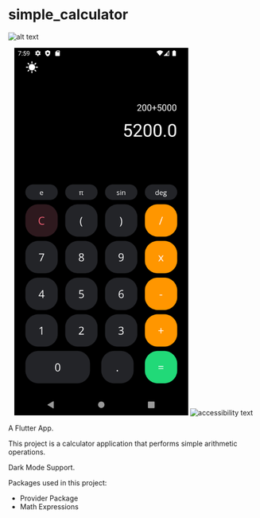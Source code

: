 # simple_calculator

![alt text](https://github.com/emmalexander/simple_calculator/Screenshot_20220924_195949.png?raw=true)

<p align="center">
  <img src="Screenshot_20220924_195940.png" width="350" title="hover text">
  <img src="your_relative_path_here_number_2_large_name" width="350" alt="accessibility text">
</p>

A Flutter App.

This project is a calculator application that performs simple arithmetic operations.

Dark Mode Support.

Packages used in this project:

- Provider Package
- Math Expressions
